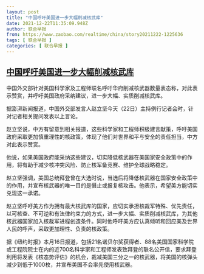 ```yaml
---
layout: post
title: "中国呼吁美国进一步大幅削减核武库"
date: 2021-12-22T11:35:09.948Z
author: 联合早报
from: https://www.zaobao.com/realtime/china/story20211222-1225636
tags: [ 联合早报 ]
categories: [ 联合早报 ]
---
```

<!--1640191560000-->
[中国呼吁美国进一步大幅削减核武库](https://www.zaobao.com/realtime/china/story20211222-1225636)
------

<div>
<p>中国外交部针对美国科学家及工程师联名呼吁华府削减核武器数量表态称，对此表示赞赏，并呼吁美国政府采纳建议，进一步大幅、实质削减核武库。</p><p>据澎湃新闻报道，中国外交部发言人赵立坚今天（22日）主持例行记者会时，针对记者相关提问发表以上言论。</p><p>赵立坚说，中方有留意到相关报道，这些科学家和工程师积极建言献策，呼吁美国政府采取更加慎重理性的核政策，体现了他们对世界和平与安全的责任担当，中方对此表示赞赏。</p><section id="imu"><div id="dfp-ad-imu1">        </div></section><p>他说，如果美国政府能采纳这些建议，切实降低核武器在美国家安全政策中的作用，将有助于减少核冲突风险、防止核军备竞赛、维护全球战略稳定。</p><p>赵立坚强调，美国总统拜登曾在大选时说，当选后将降低核武器在国家安全政策中的作用，并宣布核武器的唯一目的是慑止或报复核攻击。他表示，希望美方能切实兑现这一承诺。</p><p>赵立坚呼吁美方作为拥有最大核武库的国家，应切实承担核裁军特殊、优先责任，以可核查、不可逆和有法律约束力的方式，进一步大幅、实质削减核武库，为其他核武器国家加入核裁军进程创造条件。同时他呼吁美方应认真倾听和回应美及世界人民的呼声，采取更加理性、负责的核政策。</p><div id="innity-in-post"></div><div id="dfp-ad-midarticlespecial">        </div><p>据《纽约时报》本月16日报道，包括21名诺贝尔奖获得者、88名美国国家科学院或工程院院士在内的近700名科学家和工程师发表致拜登的联名公开信，要求拜登利用将发表《核态势评估》的机会，裁减美国三分之一的核武器，将美国的核弹头减少到低于1000枚，并宣布美国不会率先使用核武器。</p>      <div class="cx_paywall_placeholder" id="sph_cdp_40"></div>
</div>
